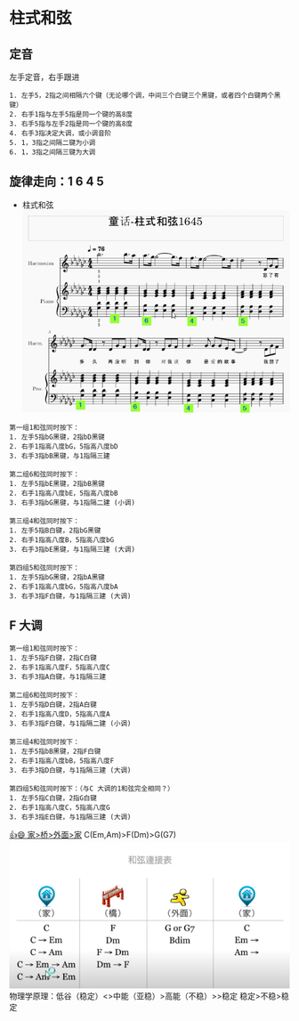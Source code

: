# 柱式和弦

## 定音
左手定音，右手跟进
```
1. 左手5，2指之间相隔六个键（无论哪个调，中间三个白键三个黑键，或者四个白键两个黑键）
2. 右手1指与左手5指是同一个键的高8度
3. 右手5指与左手2指是同一个键的高8度
4. 右手3指决定大调，或小调音阶
5. 1，3指之间隔二键为小调
6. 1，3指之间隔三键为大调
```

## 旋律走向：1 6 4 5
* 柱式和弦
![bG 大调, E小调](images/柱式1645.png)
```
第一组1和弦同时按下：
1. 左手5指bG黑键，2指bD黑键
2. 右手1指高八度bG，5指高八度bD
3. 右手3指bB黑键，与1指隔三建

第二组6和弦同时按下：
1. 左手5指bE黑键，2指bB黑键
2. 右手1指高八度bE，5指高八度bB
3. 右手3指bG黑键，与1指隔二建 (小调)

第三组4和弦同时按下：
1. 左手5指B白键，2指bG黑键
2. 右手1指高八度B，5指高八度bG
3. 右手3指bE黑键，与1指隔三建 (大调)

第四组5和弦同时按下：
1. 左手5指bG黑键，2指bA黑键
2. 右手1指高八度bG，5指高八度bA
3. 右手3指F白键，与1指隔三建 (大调)

```

## F 大调
```
第一组1和弦同时按下：
1. 左手5指F白键，2指C白键
2. 右手1指高八度F，5指高八度C
3. 右手3指A白键，与1指隔三建

第二组6和弦同时按下：
1. 左手5指D白键，2指A白键
2. 右手1指高八度D，5指高八度A
3. 右手3指F白键，与1指隔二建 (小调)

第三组4和弦同时按下：
1. 左手5指bB黑键，2指F白键
2. 右手1指高八度bB，5指高八度F
3. 右手3指D白键，与1指隔三建 (大调)

第四组5和弦同时按下：（与C 大调的1和弦完全相同？）
1. 左手5指C白键，2指G白键
2. 右手1指高八度C，5指高八度G
3. 右手3指E白键，与1指隔三建 (大调)

```

[👍😄 家>桥>外面>家](https://www.youtube.com/watch?v=sg2Jey-vwG0)
C(Em,Am)>F(Dm)>G(G7)
![](images/链接表.png)
物理学原理：低谷（稳定）<>中能（亚稳）>高能（不稳）>>稳定
稳定>不稳>稳定